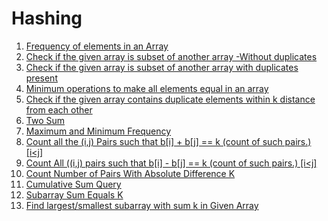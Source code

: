 # Hashing

1. [Frequency of elements in an Array](./Find_frequency_of_elements_in_Array.md)
2. [Check if the given array is subset of another array -Without duplicates](./Check_subset.md)
3. [Check if the given array is subset of another array with duplicates present](./check_subset_with_duplicates.md)
4. [Minimum operations to make all elements equal in an array ](./Minimum_operations_to_make_all_elements_equal.md)
5. [Check if the given array contains duplicate elements within k distance from each other](./array-and-hashing/top-k-frequnt-elements.md)
6. [Two Sum](./Two_sum.md)
7. [Maximum and Minimum Frequency](./MaxandminFrequency.md)
8. [Count all the (i,j) Pairs such that b[i] + b[j] == k (count of such pairs.) [i<j] ](./checksumequalsk.md)
9. [Count All ((i,j) pairs such that b[i] - b[j] == k (count of such pairs.) [i<j] ](./checkdiffequalsk.md)
10. [Count Number of Pairs With Absolute Difference K](./countpairswithabsK.md)
11. [Cumulative Sum Query](./cumulativeSum.md)
12. [Subarray Sum Equals K](./countsubarrayswithsumk.md)
13. [Find largest/smallest subarray with sum k in Given Array](./longest_or_smallest_subarray_with_sum_k.md)

